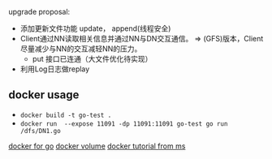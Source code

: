 upgrade proposal:
- 添加更新文件功能 update， append(线程安全)
- Client通过NN读取相关信息并通过NN与DN交互通信。 => (GFS)版本，Client尽量减少与NN的交互减轻NN的压力。
    - put 接口已连通（大文件优化待实现）
- 利用Log日志做replay

## docker usage

- `docker build -t go-test .`
- `docker run  --expose 11091 -dp 11091:11091 go-test go run /dfs/DN1.go`


[docker for go](https://www.callicoder.com/docker-golang-image-container-example/)
[docker volume](https://www.jianshu.com/p/ef0f24fd0674)
[docker tutorial from ms](https://docs.microsoft.com/en-us/visualstudio/docker/tutorials/use-docker-compose)
